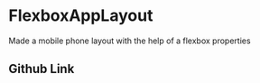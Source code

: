 # FlexboxAppLayout

Made a mobile phone layout with the help of a flexbox properties

## Github Link

